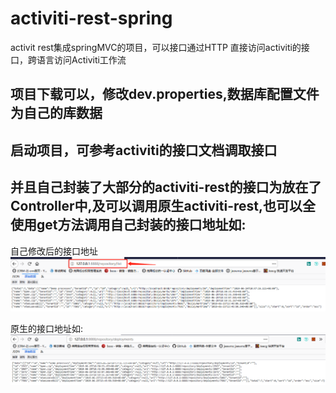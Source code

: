 # activiti-rest-spring
activit rest集成springMVC的项目，可以接口通过HTTP 直接访问activiti的接口，跨语言访问Activiti工作流

## 项目下载可以，修改dev.properties,数据库配置文件为自己的库数据

##  启动项目，可参考activiti的接口文档调取接口

## 并且自己封装了大部分的activiti-rest的接口为放在了Controller中,及可以调用原生activiti-rest,也可以全使用get方法调用自己封装的接口地址如:

自己修改后的接口地址
![自己的地址](https://raw.githubusercontent.com/wangtaowtao/image/master/activiti/%E5%8E%9F%E6%8E%A5%E5%8F%A3%E5%9C%B0%E5%9D%80.png)

原生的接口地址如:
![原生接口地址](https://raw.githubusercontent.com/wangtaowtao/image/master/activiti/%E8%87%AA%E5%B7%B1%E5%B0%81%E8%A3%85%E6%8E%A5%E5%8F%A3.png)
